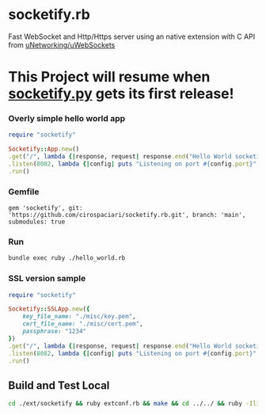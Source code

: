 # socketify.rb
Fast WebSocket and Http/Https server using an native extension with C API from [uNetworking/uWebSockets](https://github.com/uNetworking/uWebSockets)

# This Project will resume when [socketify.py](https://github.com/cirospaciari/socketify.py) gets its first release!

### Overly simple hello world app
```ruby
require "socketify"

Socketify::App.new()
.get("/", lambda {|response, request| response.end("Hello World socketify from Ruby!")})
.listen(8082, lambda {|config| puts "Listening on port #{config.port}" })
.run()
```

### Gemfile

```gem
gem 'socketify', git: 'https://github.com/cirospaciari/socketify.rb.git', branch: 'main', submodules: true
```

### Run
```bash
bundle exec ruby ./hello_world.rb
```

### SSL version sample
```ruby
require "socketify"

Socketify::SSLApp.new({
    key_file_name: "./misc/key.pem",
    cert_file_name: "./misc/cert.pem", 
    passphrase: "1234"
})
.get("/", lambda {|response, request| response.end("Hello World socketify from Ruby!")})
.listen(8082, lambda {|config| puts "Listening on port #{config.port}" })
.run()
```


## Build and Test Local
```bash
cd ./ext/socketify && ruby extconf.rb && make && cd ../../ && ruby -Ilib:ext -r socketify ./tests/hello_world.rb
```
